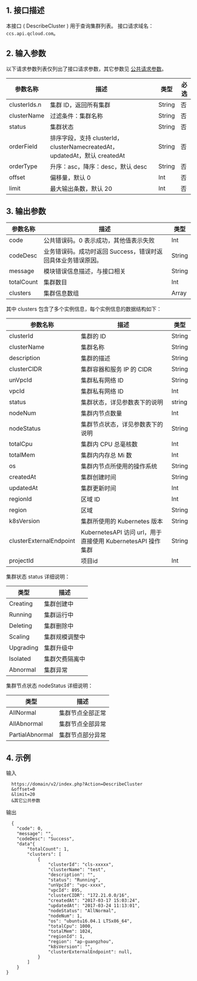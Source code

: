 ## 1. 接口描述
本接口 ( DescribeCluster ) 用于查询集群列表。
接口请求域名：`ccs.api.qcloud.com`。
 
## 2. 输入参数
以下请求参数列表仅列出了接口请求参数，其它参数见 [公共请求参数](/doc/api/457/9463)。

| 参数名称 | 描述 |类型 | 必选  | 
|---------|---------|---------|---------|
|clusterIds.n|  集群 ID，返回所有集群| String|否|
|clusterName|   过滤条件：集群名称|String|否|
|status| 集群状态|String| 否| 
|orderField|排序字段，支持 clusterId，clusterNamecreatedAt，updatedAt，默认 createdAt |String|  否| 
|orderType|  升序：asc，降序：desc，默认 desc|String| 否|
|offset|  偏移量，默认 0|Int| 否|
|limit|   最大输出条数，默认 20| Int |否|


## 3. 输出参数
 
| 参数名称 |描述 | 类型 | 
|---------|---------|---------|
| code | 公共错误码。0 表示成功，其他值表示失败| Int | 
| codeDesc | 业务错误码。成功时返回 Success，错误时返回具体业务错误原因。| String |
| message |  模块错误信息描述，与接口相关| String |
| totalCount| 集群数目 | Int |
| clusters| 集群信息数组 |Array |

其中 clusters 包含了多个实例信息，每个实例信息的数据结构如下：

| 参数名称 | 描述 |类型 | 
|---------|---------|---------|
| clusterId |集群的 ID |String |
| clusterName |集群名称 |String |
| description|集群的描述 |String |
| clusterCIDR|集群容器和服务 IP 的 CIDR |String |
| unVpcId|集群私有网络 ID |String |
| vpcId|集群私有网络 ID |Int |
| status|集群状态，详见参数表下的说明|string |
| nodeNum|集群内节点数量 |Int |
| nodeStatus|集群节点状态，详见参数表下的说明|String |
| totalCpu|集群内 CPU 总毫核数 |Int |
| totalMem|集群内内存总 Mi 数 |Int |
| os|集群内节点所使用的操作系统 |String |
| createdAt|集群创建时间 |String |
| updatedAt|集群更新时间 |Int |
| regionId |区域 ID |Int |
| region |区域 |String |
| k8sVersion |集群所使用的 Kubernetes 版本 |String |
| clusterExternalEndpoint | KubernetesAPI 访问 url，用于直接使用 KubernetesAPI 操作集群|String |
| projectId | 项目id|Int |


集群状态 status 详细说明：

| 类型 | 描述 |
|---------|---------|
|Creating |集群创建中 |
|Running |集群运行中 |
|Deleting |集群删除中 |
|Scaling |集群规模调整中 |
|Upgrading |集群升级中 |
|Isolated |集群欠费隔离中 |
|Abnormal |集群异常 |

集群节点状态 nodeStatus 详细说明：

| 类型 | 描述 |
|---------|---------|
|AllNormal |集群节点全部正常 |
|AllAbnormal |集群节点全部异常 |
|PartialAbnormal |集群节点部分异常 |

## 4. 示例
输入
```
  https://domain/v2/index.php?Action=DescribeCluster
  &offset=0
  &limit=20
  &其它公共参数
```
输出
```
  {
    "code": 0,
    "message": "", 
    "codeDesc": "Success",
	"data"{
	    "totalCount": 1,
	    "clusters": [
	        {   
	            "clusterId": "cls-xxxxx",
                "clusterName": "test",
                "description": "",
                "status": "Running",
                "unVpcId": "vpc-xxxx",
                "vpcId": 895,
                "clusterCIDR": "172.21.0.0/16",
                "createdAt": "2017-03-17 15:03:24",
                "updatedAt": "2017-03-24 11:13:01",
                "nodeStatus": "AllNormal",
                "nodeNum": 1,
                "os": "ubuntu16.04.1 LTSx86_64",
                "totalCpu": 1000,
                "totalMem": 1024,
                "regionId": 1,
				"region": "ap-guangzhou",
                "k8sVersion": "",
                "clusterExternalEndpoint": null,
	        }   
	    ]
	}
}

```
